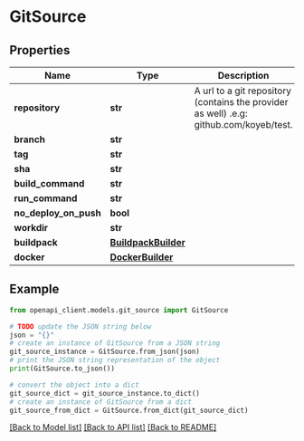 # GitSource


## Properties

Name | Type | Description | Notes
------------ | ------------- | ------------- | -------------
**repository** | **str** | A url to a git repository (contains the provider as well) .e.g: github.com/koyeb/test. | [optional] 
**branch** | **str** |  | [optional] 
**tag** | **str** |  | [optional] 
**sha** | **str** |  | [optional] 
**build_command** | **str** |  | [optional] 
**run_command** | **str** |  | [optional] 
**no_deploy_on_push** | **bool** |  | [optional] 
**workdir** | **str** |  | [optional] 
**buildpack** | [**BuildpackBuilder**](BuildpackBuilder.md) |  | [optional] 
**docker** | [**DockerBuilder**](DockerBuilder.md) |  | [optional] 

## Example

```python
from openapi_client.models.git_source import GitSource

# TODO update the JSON string below
json = "{}"
# create an instance of GitSource from a JSON string
git_source_instance = GitSource.from_json(json)
# print the JSON string representation of the object
print(GitSource.to_json())

# convert the object into a dict
git_source_dict = git_source_instance.to_dict()
# create an instance of GitSource from a dict
git_source_from_dict = GitSource.from_dict(git_source_dict)
```
[[Back to Model list]](../README.md#documentation-for-models) [[Back to API list]](../README.md#documentation-for-api-endpoints) [[Back to README]](../README.md)


